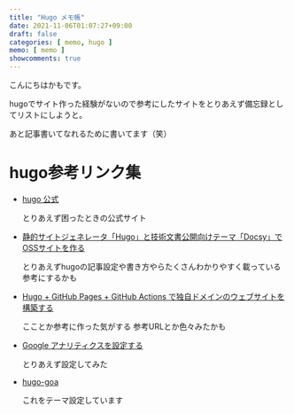 ```yaml
---
title: "Hugo メモ帳"
date: 2021-11-06T01:07:27+09:00
draft: false
categories: [ memo, hugo ]
memo: [ memo ]
showcomments: true
---
```

こんにちはかもです。

hugoでサイト作った経験がないので参考にしたサイトをとりあえず備忘録としてリストにしようと。

あと記事書いてなれるために書いてます（笑）

# hugo参考リンク集
* [hugo 公式](https://gohugo.io/)

    とりあえず困ったときの公式サイト

* [静的サイトジェネレータ「Hugo」と技術文書公開向けテーマ「Docsy」でOSSサイトを作る](https://knowledge.sakura.ad.jp/22908/)

    とりあえずhugoの記事設定や書き方やらたくさんわかりやすく載っている参考にするかも

* [Hugo + GitHub Pages + GitHub Actions で独自ドメインのウェブサイトを構築する](https://zenn.dev/nikaera/articles/hugo-github-actions-for-github-pages)

    こことか参考に作った気がする
    参考URLとか色々みたかも

* [Google アナリティクスを設定する](https://bioscryptome.t-ohashi.info/hugo/hugo_google_analytics/)

    とりあえず設定してみた

* [hugo-goa](https://github.com/kaapiandcode/hugo-goa)

    これをテーマ設定しています

